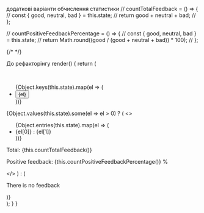додаткові варіанти обчислення статистики
  // countTotalFeedback = () => {
  //   const { good, neutral, bad } = this.state;
  //   return good + neutral + bad;
  // };



  // countPositiveFeedbackPercentage = () => {
  //   const { good, neutral, bad } = this.state;
  //   return Math.round((good / (good + neutral + bad)) * 100);
  // };


  {/* <FeedbackOptions
          options={Object.keys(this.state}
          onLeaveFeedback={this.handleClick}
        /> */}


До рефакторінгу
 render() {
    return (
      <div>        
        <ul>
          {Object.keys(this.state).map(el => (
            <li key={el}>
              <button name={el} onClick={this.handleClick} type="button">
                {el}
              </button>
            </li>
          ))}
        </ul>
        <Heading title="Statistics" />
        {Object.values(this.state).some(el => el > 0) ? (
          <>
            <ul>
              {Object.entries(this.state).map(el => (
                <li key={el[0]}>
                  <span>{el[0]}</span>
                  <span>: {el[1]}</span>
                </li>
              ))}
            </ul>
            <p total={this.countTotalFeedback()}>
              Total: {this.countTotalFeedback()}
            </p>
            <p percent={this.countPositiveFeedbackPercentage()}>
              Positive feedback: {this.countPositiveFeedbackPercentage()} %
            </p>
          </>
        ) : (
          <p>There is no feedback</p>
        )}
      </div>
    );
  }
}
